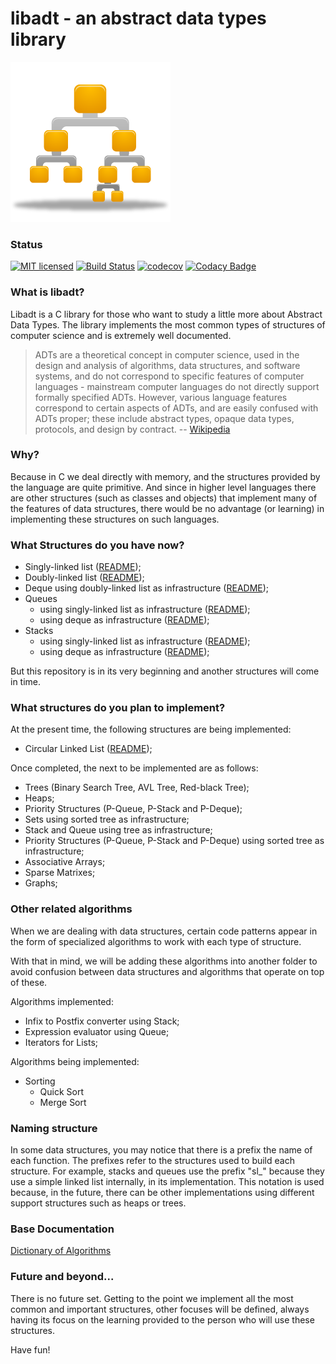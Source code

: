 # libadt - an abstract data types library
![BinaryTree](logo.png)

### Status

[![MIT licensed](https://img.shields.io/github/license/vndmtrx/libadt.svg)](https://github.com/vndmtrx/libadt/blob/master/LICENSE)
[![Build Status](https://travis-ci.org/vndmtrx/check-cmake-example.svg?branch=master)](https://travis-ci.org/vndmtrx/check-cmake-example)
[![codecov](https://codecov.io/gh/vndmtrx/libadt/branch/master/graph/badge.svg)](https://codecov.io/gh/vndmtrx/libadt)
[![Codacy Badge](https://api.codacy.com/project/badge/Grade/8b0eaaaf5c4040a8b50c47fb7acc8b92)](https://www.codacy.com/app/vndmtrx/libadt?utm_source=github.com&amp;utm_medium=referral&amp;utm_content=vndmtrx/libadt&amp;utm_campaign=Badge_Grade)

### What is libadt?

Libadt is a C library for those who want to study a little more about Abstract Data Types. The library implements the most common types of structures of computer science and is extremely well documented.

> ADTs are a theoretical concept in computer science, used in the design and analysis of algorithms, data structures, and software systems, and do not correspond to specific features of computer languages - mainstream computer languages do not directly support formally specified ADTs. However, various language features correspond to certain aspects of ADTs, and are easily confused with ADTs proper; these include abstract types, opaque data types, protocols, and design by contract.
> -- [Wikipedia](http://en.wikipedia.org/wiki/Abstract_data_type)

### Why?

Because in C we deal directly with memory, and the structures provided by the language are quite primitive. And since in higher level languages there are other structures (such as classes and objects) that implement many of the features of data structures, there would be no advantage (or learning) in implementing these structures on such languages.

### What Structures do you have now?

* Singly-linked list ([README](src/lib/lists/README.md#singly-linked-lists));
* Doubly-linked list ([README](src/lib/lists/README.md#doubly-linked-lists));
* Deque using doubly-linked list as infrastructure ([README](src/lib/deques/README.md));
* Queues
  * using singly-linked list as infrastructure ([README](src/lib/queues/README.md));
  * using deque as infrastructure ([README](src/lib/queues/README.md));
* Stacks
  * using singly-linked list as infrastructure ([README](src/lib/stacks/README.md));
  * using deque as infrastructure ([README](src/lib/stacks/README.md));

But this repository is in its very beginning and another structures will come in time.

### What structures do you plan to implement?

At the present time, the following structures are being implemented:

* Circular Linked List ([README](src/lib/lists/README.md#a-special-case-circular-linked-lists));

Once completed, the next to be implemented are as follows:

* Trees (Binary Search Tree, AVL Tree, Red-black Tree);
* Heaps;
* Priority Structures (P-Queue, P-Stack and P-Deque);
* Sets using sorted tree as infrastructure;
* Stack and Queue using tree as infrastructure;
* Priority Structures (P-Queue, P-Stack and P-Deque) using sorted tree as infrastructure;
* Associative Arrays;
* Sparse Matrixes;
* Graphs;

### Other related algorithms

When we are dealing with data structures, certain code patterns appear in the form of specialized algorithms to work with each type of structure.

With that in mind, we will be adding these algorithms into another folder to avoid confusion between data structures and algorithms that operate on top of these.

Algorithms implemented:
 * Infix to Postfix converter using Stack;
 * Expression evaluator using Queue;
 * Iterators for Lists;

Algorithms being implemented:
 * Sorting
   * Quick Sort
   * Merge Sort

### Naming structure

In some data structures, you may notice that there is a prefix the name of each function. The prefixes refer to the structures used to build each structure. For example, stacks and queues use the prefix "sl_" because they use a simple linked list internally, in its implementation. This notation is used because, in the future, there can be other implementations using different support structures such as heaps or trees.

### Base Documentation

[Dictionary of Algorithms](https://xlinux.nist.gov/dads/)

### Future and beyond...

There is no future set. Getting to the point we implement all the most common and important structures, other focuses will be defined, always having its focus on the learning provided to the person who will use these structures.

Have fun!

